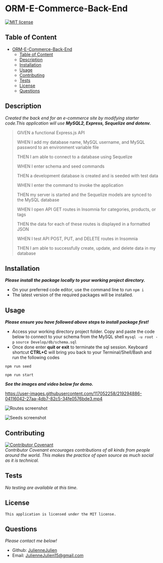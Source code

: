 # ORM-E-Commerce-Back-End

[![MIT license](https://img.shields.io/badge/license-MIT-blue.svg)](https://mit-license.org/)

## Table of Content
- [ORM-E-Commerce-Back-End](#orm-e-commerce-back-end)
  - [Table of Content](#table-of-content)
  - [Description](#description)
  - [Installation](#installation)
  - [Usage](#usage)
  - [Contributing](#contributing)
  - [Tests](#tests)
  - [License](#license)
  - [Questions](#questions)

## Description
*Created the back end for an e-commerce site by modifying starter code.This application will use* ***MySQL2, Express, Sequelize and dotenv.***

>GIVEN a functional Express.js API
>
>WHEN I add my database name, MySQL username, and MySQL password to an environment variable file
>
>THEN I am able to connect to a database using Sequelize
>
>WHEN I enter schema and seed commands
>
>THEN a development database is created and is seeded with test data
>
>WHEN I enter the command to invoke the application
>
>THEN my server is started and the Sequelize models are synced to the MySQL database
>
>WHEN I open API GET routes in Insomnia for categories, products, or tags
>
>THEN the data for each of these routes is displayed in a formatted JSON
>
>WHEN I test API POST, PUT, and DELETE routes in Insomnia
>
>THEN I am able to successfully create, update, and delete data in my database

## Installation
***Please install the package locally to your working project directory.***
- On your preferred code editor, use the command line to run `npm i`
- The latest version of the required packages will be installed.


## Usage
***Please ensure you have followed above steps to install package first!***
- Access your working directory project folder. Copy and paste the code below to connect to your schema from the MySQL shell 
`mysql -u root -p`
`source Develop/db/schema.sql `
- Once done enter **quit or exit** to terminate the sql session.  Keyboard shortcut **CTRL+C** will bring you back to your  Terminal/Shell/Bash and run the following codes

`npm run seed`

`npm run start`

***See the images and video below for demo.***


https://user-images.githubusercontent.com/117052258/219294886-04116042-27aa-4db7-82c5-34fe0576bde3.mp4


![Routes screenshot](https://user-images.githubusercontent.com/117052258/219295043-845ed9e1-092c-44ed-a618-0d40a85c375e.png)


![Seeds screenshot](https://user-images.githubusercontent.com/117052258/219295112-84411cee-3198-4d23-8e10-941a78e3ef33.png)


## Contributing

[![Contributor Covenant](https://img.shields.io/badge/Contributor%20Covenant-2.1-4baaaa.svg)](code_of_conduct.md)
<br>*Contributor Covenant encourages contributions of all kinds from people around the world. This makes the practice of open source as much social as it is technical.*

## Tests
*No testing are available at this time.*

## License
    This application is licensed under the MIT license.

## Questions
*Please contact me below!*
- Github: [JulienneJulien](https://github.com/JulienneJulien)
- Email: JulienneJulien15@gmail.com 

